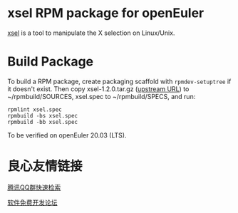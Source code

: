 # xsel RPM package for openEuler
    
[xsel](https://github.com/kfish/xsel) is a tool to manipulate the X selection on Linux/Unix.

# Build Package
 
To build a RPM package, create packaging scaffold with `rpmdev-setuptree`
if it doesn't exist.
Then copy xsel-1.2.0.tar.gz ([upstream URL](http://hisham.hm/htop/releases/2.2.0/htop-2.2.0.tar.gz))
to ~/rpmbuild/SOURCES, xsel.spec to ~/rpmbuild/SPECS, and run:
```
rpmlint xsel.spec
rpmbuild -bs xsel.spec
rpmbuild -bb xsel.spec
```

To be verified on openEuler 20.03 (LTS).



 # 良心友情链接

[腾讯QQ群快速检索](http://u.720life.cn/s/8cf73f7c)

[软件免费开发论坛](http://u.720life.cn/s/bbb01dc0)